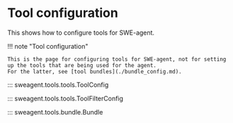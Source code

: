 # Tool configuration

This shows how to configure tools for SWE-agent.

!!! note "Tool configuration"

    This is the page for configuring tools for SWE-agent, not for setting up the tools that are being used for the agent.
    For the latter, see [tool bundles](./bundle_config.md).

::: sweagent.tools.tools.ToolConfig

::: sweagent.tools.tools.ToolFilterConfig

::: sweagent.tools.bundle.Bundle